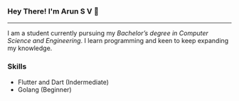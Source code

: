 ### Hey There! I'm Arun S V 🤗

____________

I am a student currently pursuing my *Bachelor’s degree in Computer Science and Engineering*. I learn
programming and keen to keep expanding my knowledge.

### Skills
+ Flutter and Dart (Indermediate)
+ Golang (Beginner)